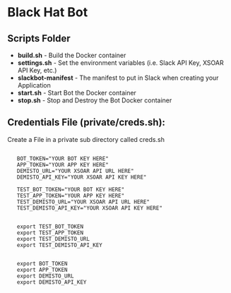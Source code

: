 # Black Hat Bot

## Scripts Folder  
* **build.sh** - Build the Docker container
* **settings.sh** - Set the environment variables (i.e. Slack API Key, XSOAR API Key, etc.)
* **slackbot-manifest** - The manifest to put in Slack when creating your Application
* **start.sh** - Start Bot the Docker container
* **stop.sh** - Stop and Destroy the Bot Docker container

## Credentials File (private/creds.sh):
Create a File in a private sub directory called creds.sh
```#!/usr/bin/env bash
   
   BOT_TOKEN="YOUR BOT KEY HERE"
   APP_TOKEN="YOUR APP KEY HERE"
   DEMISTO_URL="YOUR XSOAR API URL HERE"
   DEMISTO_API_KEY="YOUR XSOAR API KEY HERE"
   
   TEST_BOT_TOKEN="YOUR BOT KEY HERE"
   TEST_APP_TOKEN="YOUR APP KEY HERE"
   TEST_DEMISTO_URL="YOUR XSOAR API URL HERE"
   TEST_DEMISTO_API_KEY="YOUR XSOAR API KEY HERE"
   
   
   export TEST_BOT_TOKEN
   export TEST_APP_TOKEN
   export TEST_DEMISTO_URL
   export TEST_DEMISTO_API_KEY
   
   
   export BOT_TOKEN
   export APP_TOKEN
   export DEMISTO_URL
   export DEMISTO_API_KEY
```